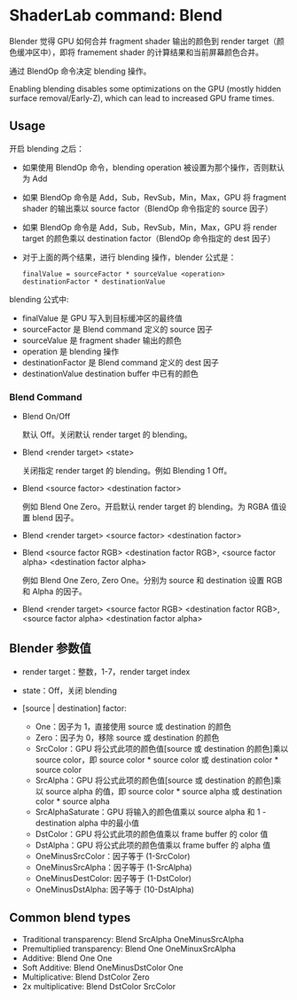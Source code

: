 # ShaderLab command: Blend

Blender 觉得 GPU 如何合并 fragment shader 输出的颜色到 render target（颜色缓冲区中），即将 framement shader 的计算结果和当前屏幕颜色合并。

通过 BlendOp 命令决定 blending 操作。

Enabling blending disables some optimizations on the GPU (mostly hidden surface removal/Early-Z), which can lead to increased GPU frame times.

## Usage

开启 blending 之后：

- 如果使用 BlendOp 命令，blending operation 被设置为那个操作，否则默认为 Add
- 如果 BlendOp 命令是 Add，Sub，RevSub，Min，Max，GPU 将 fragment shader 的输出乘以 source factor（BlendOp 命令指定的 source 因子）
- 如果 BlendOp 命令是 Add，Sub，RevSub，Min，Max，GPU 将 render target 的颜色乘以 destination factor（BlendOp 命令指定的 dest 因子）
- 对于上面的两个结果，进行 blending 操作，blender 公式是：

  ```
  finalValue = sourceFactor * sourceValue <operation> destinationFactor * destinationValue
  ```

blending 公式中:

- finalValue 是 GPU 写入到目标缓冲区的最终值
- sourceFactor 是 Blend command 定义的 source 因子
- sourceValue 是 fragment shader 输出的颜色
- operation 是 blending 操作
- destinationFactor 是 Blend command 定义的 dest 因子
- destinationValue destination buffer 中已有的颜色

### Blend Command

- Blend On/Off

  默认 Off。关闭默认 render target 的 blending。

- Blend \<render target\> \<state\>

  关闭指定 render target 的 blending。例如 Blending 1 Off。

- Blend \<source factor\> \<destination factor\>

  例如 Blend One Zero。开启默认 render target 的 blending。为 RGBA 值设置 blend 因子。

- Blend \<render target\> \<source factor\> \<destination factor\> 

- Blend \<source factor RGB\> \<destination factor RGB\>, \<source factor alpha\> \<destination factor alpha\>
  
  例如 Blend One Zero, Zero One。分别为 source 和 destination 设置 RGB 和 Alpha 的因子。

- Blend \<render target\> \<source factor RGB\> \<destination factor RGB\>, \<source factor alpha\> \<destination factor alpha\>

## Blender 参数值

- render target：整数，1-7，render target index
- state：Off，关闭 blending
- \[source | destination\] factor:

  - One：因子为 1，直接使用 source 或 destination 的颜色
  - Zero：因子为 0，移除 source 或 destination 的颜色
  - SrcColor：GPU 将公式此项的颜色值[source 或 destination 的颜色]乘以 source color，即 source color * source color 或 destination color * source color
  - SrcAlpha：GPU 将公式此项的颜色值[source 或 destination 的颜色]乘以 source alpha 的值，即 source color * source alpha 或 destination color * source alpha
  - SrcAlphaSaturate：GPU 将输入的颜色值乘以 source alpha 和 1 - destination alpha 中的最小值
  - DstColor：GPU 将公式此项的颜色值乘以 frame buffer 的 color 值
  - DstAlpha：GPU 将公式此项的颜色值乘以 frame buffer 的 alpha 值
  - OneMinusSrcColor：因子等于 (1-SrcColor)
  - OneMinusSrcAlpha：因子等于 (1-SrcAlpha)
  - OneMinusDestColor: 因子等于 (1-DstColor)
  - OneMinusDstAlpha: 因子等于 (10-DstAlpha)

## Common blend types

- Traditional transparency: Blend SrcAlpha OneMinusSrcAlpha
- Premultiplied transparency: Blend One OneMinuxSrcAlpha
- Additive: Blend One One
- Soft Additive: Blend OneMinusDstColor One
- Multiplicative: Blend DstColor Zero
- 2x multiplicative: Blend DstColor SrcColor

